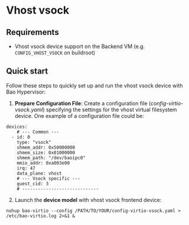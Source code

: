 # Vhost vsock

## Requirements
- Vhost vsock device support on the Backend VM (e.g. `CONFIG_VHOST_VSOCK` on buildroot)

## Quick start

Follow these steps to quickly set up and run the vhost vsock device with Bao Hypervisor:

1. **Prepare Configuration File**: Create a configuration file (*config-virtio-vsock.yaml*) specifying
the settings for the vhost virtual filesystem device. One example of a configuration file could be:

```
devices:
    # --- Common ---
  - id: 0
    type: "vsock"
    shmem_addr: 0x50000000
    shmem_size: 0x01000000
    shmem_path: "/dev/baoipc0"
    mmio_addr: 0xa003e00
    irq: 47
    data_plane: vhost
    # --- Vsock specific ---
    guest_cid: 3
    # -----------------------------
```

2. Launch the **device model** with vhost vsock frontend device:

```
nohup bao-virtio --config /PATH/TO/YOUR/config-virtio-vsock.yaml > /etc/bao-virtio.log 2>&1 &
```